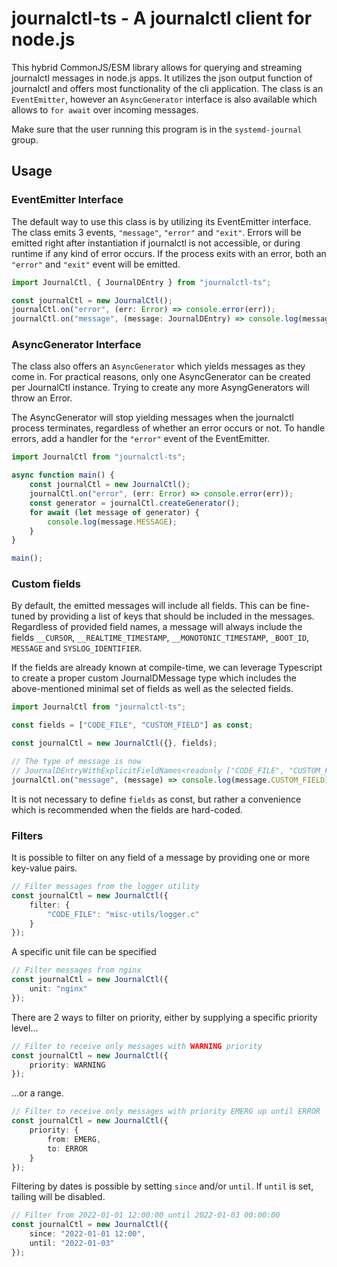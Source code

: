 # journalctl-ts - A journalctl client for node.js

This hybrid CommonJS/ESM library allows for querying and streaming journalctl messages in node.js apps. It utilizes the json output function of journalctl and offers most functionality of the cli application.
The class is an `EventEmitter`, however an `AsyncGenerator` interface is also available which allows to `for await` over incoming messages.

Make sure that the user running this program is in the `systemd-journal` group.

## Usage

### EventEmitter Interface

The default way to use this class is by utilizing its EventEmitter interface. The class emits 3 events, `"message"`, `"error"` and `"exit"`. Errors will be emitted right after instantiation if journalctl is not accessible, or during runtime if any kind of error occurs. If the process exits with an error, both an `"error"` and `"exit"` event will be emitted.

```typescript
import JournalCtl, { JournalDEntry } from "journalctl-ts";

const journalCtl = new JournalCtl();
journalCtl.on("error", (err: Error) => console.error(err));
journalCtl.on("message", (message: JournalDEntry) => console.log(message.MESSAGE));
```

### AsyncGenerator Interface

The class also offers an `AsyncGenerator` which yields messages as they come in. For practical reasons, only one AsyncGenerator can be created per JournalCtl instance. Trying to create any more AsyngGenerators will throw an Error.

The AsyncGenerator will stop yielding messages when the journalctl process terminates, regardless of whether an error occurs or not. To handle errors, add a handler for the `"error"` event of the EventEmitter.

```typescript
import JournalCtl from "journalctl-ts";

async function main() {
    const journalCtl = new JournalCtl();
    journalCtl.on("error", (err: Error) => console.error(err));
    const generator = journalCtl.createGenerator();
    for await (let message of generator) {
        console.log(message.MESSAGE);
    }
}

main();
```

### Custom fields

By default, the emitted messages will include all fields. This can be fine-tuned by providing a list of keys that should be included in the messages. Regardless of provided field names, a message will always include the fields `__CURSOR`, `__REALTIME_TIMESTAMP`, `__MONOTONIC_TIMESTAMP`, `_BOOT_ID`, `MESSAGE` and `SYSLOG_IDENTIFIER`.

If the fields are already known at compile-time, we can leverage Typescript to create a proper custom JournalDMessage type which includes the above-mentioned minimal set of fields as well as the selected fields.

```typescript
import JournalCtl from "journalctl-ts";

const fields = ["CODE_FILE", "CUSTOM_FIELD"] as const;

const journalCtl = new JournalCtl({}, fields);

// The type of message is now 
// JournalDEntryWithExplicitFieldNames<readonly ["CODE_FILE", "CUSTOM_FIELD"]>
journalCtl.on("message", (message) => console.log(message.CUSTOM_FIELD));
```

It is not necessary to define `fields` as const, but rather a convenience which is recommended when the fields are hard-coded.

### Filters

It is possible to filter on any field of a message by providing one or more key-value pairs.

```typescript
// Filter messages from the logger utility
const journalCtl = new JournalCtl({
    filter: {
        "CODE_FILE": "misc-utils/logger.c"
    }
});
```

A specific unit file can be specified

```typescript
// Filter messages from nginx
const journalCtl = new JournalCtl({
    unit: "nginx"
});
```

There are 2 ways to filter on priority, either by supplying a specific priority level...

```typescript
// Filter to receive only messages with WARNING priority
const journalCtl = new JournalCtl({
    priority: WARNING
});
```

...or a range.

```typescript
// Filter to receive only messages with priority EMERG up until ERROR
const journalCtl = new JournalCtl({
    priority: {
        from: EMERG,
        to: ERROR
    }
});
```

Filtering by dates is possible by setting `since` and/or `until`. If `until` is set, tailing will be disabled.

```typescript
// Filter from 2022-01-01 12:00:00 until 2022-01-03 00:00:00
const journalCtl = new JournalCtl({
    since: "2022-01-01 12:00",
    until: "2022-01-03"
});
```
